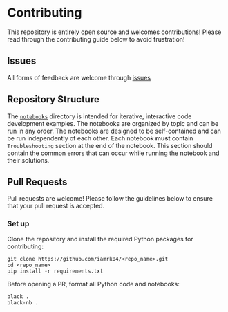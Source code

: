 # Contributing

This repository is entirely open source and welcomes contributions! Please read through the contributing guide below to avoid frustration!

## Issues

All forms of feedback are welcome through [issues](https://github.com/iamrk04/<repo_name>/issues/new)

## Repository Structure

The [`notebooks`](./notebooks/) directory is intended for iterative, interactive code development examples. The notebooks are organized by topic and can be run in any order. The notebooks are designed to be self-contained and can be run independently of each other. Each notebook **must** contain `Troubleshooting` section at the end of the notebook. This section should contain the common errors that can occur while running the notebook and their solutions.

## Pull Requests

Pull requests are welcome! Please follow the guidelines below to ensure that your pull request is accepted.

### Set up

Clone the repository and install the required Python packages for contributing:

```terminal
git clone https://github.com/iamrk04/<repo_name>.git
cd <repo_name>
pip install -r requirements.txt
```

Before opening a PR, format all Python code and notebooks:

```terminal
black .
black-nb .
```
